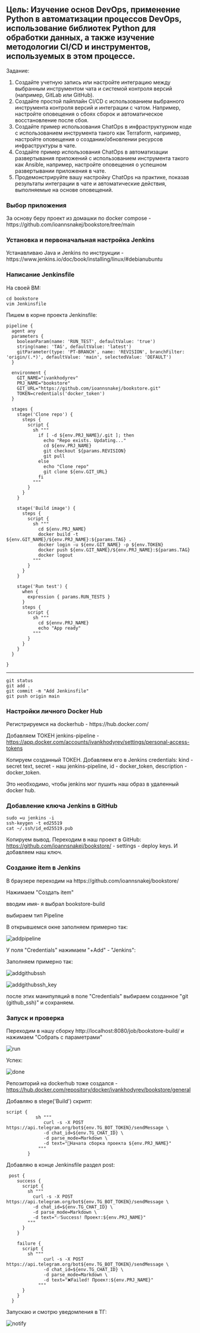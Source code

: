 <h2>Цель: Изучение основ DevOps, применение Python в автоматизации
процессов DevOps, использование библиотек Python для обработки
данных, а также изучение методологии CI/CD и инструментов,
используемых в этом процессе.</h2>
Задание:
<ol>
<li>Создайте учетную запись или настройте интеграцию между выбранным
инструментом чата и системой контроля версий (например, GitLab или
GitHub).</li>
<li>Создайте простой пайплайн CI/CD с использованием выбранного
инструмента контроля версий и интеграции с чатом. Например,
настройте оповещения о сбоях сборок и автоматическое
восстановление после сбоя.</li>
<li>Создайте пример использования ChatOps в инфраструктурном коде с
использованием инструмента такого как Terraform, например,
настройте оповещения о создании/обновлении ресурсов
инфраструктуры в чате.</li>
<li>Создайте пример использования ChatOps в автоматизации
развертывания приложений с использованием инструмента такого как
Ansible, например, настройте оповещения о успешном развертывании
приложения в чате.</li>
<li>Продемонстрируйте вашу настройку ChatOps на практике, показав
результаты интеграции в чате и автоматические действия, выполняемые
на основе оповещений.</li>
</ol>

<h3>Выбор приложения</h3>
За основу беру проект из домашки по docker compose - https://github.com/ioannsnakej/bookstore/tree/main
<h3>Установка и первоначальная настройка Jenkins</h3>
Устанавливаю Java и Jenkins по инструкции - https://www.jenkins.io/doc/book/installing/linux/#debianubuntu
<h3>Написание Jenkinsfile</h3>
На своей ВМ:

    cd bookstore
    vim Jenkinsfile
Пишем в корне проекта Jenkinsfile:

    pipeline {
      agent any
      parameters {
        booleanParam(name: 'RUN_TEST', defaultValue: 'true') 
        string(name: 'TAG', defaultValue: 'latest')
        gitParameter(type: 'PT-BRANCH', name: 'REVISION', branchFilter: 'origin/(.*)', defaultValue: 'main', selectedValue: 'DEFAULT')
      }
    
      environment {
        GIT_NAME="ivankhodyrev"
        PRJ_NAME="bookstore"
        GIT_URL="https://github.com/ioannsnakej/bookstore.git"
        TOKEN=credentials('docker_token')
      }
    
      stages {
        stage('Clone repo') {
          steps {
            script {
              sh """
                if [ -d ${env.PRJ_NAME}/.git ]; then
                  echo "Repo exists. Updating..."
                  cd ${env.PRJ_NAME}
                  git checkout ${params.REVISION}
                  git pull
                else
                  echo "Clone repo"
                  git clone ${env.GIT_URL}
                fi
              """
            }
          }
        }
    
        stage('Build image') {
          steps {
            script {
              sh """
                cd ${env.PRJ_NAME}
                docker build -t ${env.GIT_NAME}/${env.PRJ_NAME}:${params.TAG} .
                docker login -u ${env.GIT_NAME} -p ${env.TOKEN}
                docker push ${env.GIT_NAME}/${env.PRJ_NAME}:${params.TAG}
                docker logout
              """
            }
          }
        }
    
        stage('Run test') {
          when {
            expression { params.RUN_TESTS }
          }
          steps {
            script {
              sh """
                cd ${ennv.PRJ_NAME}
                echo "App ready"
              """
            }
          }
        }
      }
        
    }
***
    git status
    git add .
    git commit -m "Add Jenkinsfile"
    git push origin main
<h3>Настройки личного Docker Hub</h3>
Регистрируемся на dockerhub - https://hub.docker.com/

Добавляем ТОКЕН jenkins-pipeline - https://app.docker.com/accounts/ivankhodyrev/settings/personal-access-tokens 

Копируем созданный ТОКЕН. Добавляем его в Jenkins credentials: kind - secret text, secret - наш jenkins-pipeline, id - docker_token, description - docker_token.

Это необходимо, чтобы jenkins мог пушить наш образ в удаленный docker hub.
<h3>Добавление ключа Jenkins в GitHub</h3>

    sudo =u jenkins -i
    ssh-keygen -t ed25519
    cat ~/.ssh/id_ed25519.pub
Копируем вывод. Переходим в наш проект в GitHub: https://github.com/ioannsnakej/bookstore/ - settings - deploy keys. И добавляем наш ключ.
<h3>Создание item в Jenkins</h3>
В браузере переходим на https://github.com/ioannsnakej/bookstore/

Нажимаем "Создать item"

вводим имя- я выбрал bookstore-build

выбираем тип Pipeline

В открывшемся окне заполняем примерно так:

![addpipeline](/lesson_29/screenshots/addpipeline.png)

У поля "Credentials" нажимаем "+Add" - "Jenkins":

Заполняем примерно так:

![addgithubssh](/lesson_29/screenshots/addgithubssh.png)

![addgithubssh_key](/lesson_29/screenshots/addgithubssh_key.png)

после этих манипуляций в поле "Credentials" выбираем созданное "git (github_ssh)" и сохраняем.
<h3>Запуск и проверка</h3>
Переходим в нашу сборку http://localhost:8080/job/bookstore-build/ и нажимаем "Собрать с параметрами"

![run](/lesson_29/screenshots/run.png)

Успех:

![done](/lesson_29/screenshots/done.png)

Репозиторий на dockerhub тоже создался - https://hub.docker.com/repository/docker/ivankhodyrev/bookstore/general

Добавляю в stege('Build') скрипт:

    script {
               sh """
                  curl -s -X POST https://api.telegram.org/bot${env.TG_BOT_TOKEN}/sendMessage \
                  -d chat_id=${env.TG_CHAT_ID} \
                  -d parse_mode=Markdown \
                  -d text="🏃Начата сборка проекта ${env.PRJ_NAME}"
                """
            }
Добавляю в конце Jenkinsfile раздел post:

     post {
        success {
          script {
            sh """
              curl -s -X POST https://api.telegram.org/bot${env.TG_BOT_TOKEN}/sendMessage \
              -d chat_id=${env.TG_CHAT_ID} \
              -d parse_mode=Markdown \
              -d text="✅Success! Проект:${env.PRJ_NAME}"
            """
          }
        }
    
        failure {
          script {
            sh """
                  curl -s -X POST https://api.telegram.org/bot${env.TG_BOT_TOKEN}/sendMessage \
                  -d chat_id=${env.TG_CHAT_ID} \
                  -d parse_mode=Markdown \
                  -d text="❌Failed! Проект:${env.PRJ_NAME}"
                """
          }
        }
      }
  Запускаю и смотрю уведомления в ТГ:

  ![notify](/lesson_29/screenshots/notify.png)


